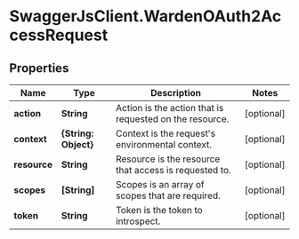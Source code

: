 # SwaggerJsClient.WardenOAuth2AccessRequest

## Properties
Name | Type | Description | Notes
------------ | ------------- | ------------- | -------------
**action** | **String** | Action is the action that is requested on the resource. | [optional] 
**context** | **{String: Object}** | Context is the request&#39;s environmental context. | [optional] 
**resource** | **String** | Resource is the resource that access is requested to. | [optional] 
**scopes** | **[String]** | Scopes is an array of scopes that are required. | [optional] 
**token** | **String** | Token is the token to introspect. | [optional] 


